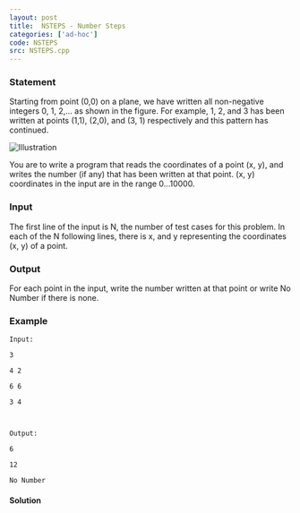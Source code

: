 ```yaml
---
layout: post
title:  NSTEPS - Number Steps
categories: ['ad-hoc']
code: NSTEPS
src: NSTEPS.cpp
---
```


### **Statement**

Starting from point (0,0) on a plane, we have written all non-negative
integers 0, 1, 2,... as shown in the figure. For example, 1, 2, and 3 has been
written at points (1,1), (2,0), and (3, 1) respectively and this pattern has
continued.

![Illustration](../../../content/steinersp:nsteps.gif)

  
  
You are to write a program that reads the coordinates of a point (x, y), and
writes the number (if any) that has been written at that point. (x, y)
coordinates in the input are in the range 0...10000.

### Input

The first line of the input is N, the number of test cases for this problem.
In each of the N following lines, there is x, and y representing the
coordinates (x, y) of a point.

### Output

For each point in the input, write the number written at that point or write
No Number if there is none.

### Example

    
    
    Input:
    3
    4 2
    6 6
    3 4
    
    Output:
    6
    12
    No Number
    



#### **Solution**



